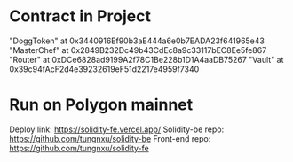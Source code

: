 # Contract in Project
"DoggToken" at 0x3440916Ef90b3aE444a6e0b7EADA23f641965e43
"MasterChef" at 0x2849B232Dc49b43CdEc8a9c33117bEC8Ee5fe867
"Router" at 0xDCe6828ad9199A2f78C1Be228b1D1A4aaDB75267
"Vault" at 0x39c94fAcF2d4e39232619eF51d2217e4959f7340

# Run on Polygon mainnet
Deploy link: https://solidity-fe.vercel.app/
Solidity-be repo:  https://github.com/tungnxu/solidity-be
Front-end repo: https://github.com/tungnxu/solidity-fe
